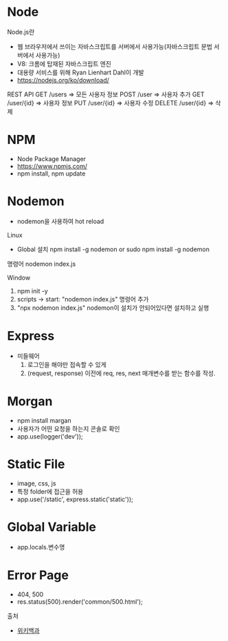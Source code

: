 # Node

Node.js란
- 웹 브라우저에서 쓰이는 자바스크립트를 서버에서 사용가능(자바스크립트 문법 서버에서 사용가능)
- V8: 크롬에 탑재된 자바스크립트 엔진
- 대용량 서비스를 위해 Ryan Lienhart Dahl이 개발
- https://nodejs.org/ko/download/

REST API
GET /users => 모든 사용자 정보
POST /user => 사용자 추가
GET /user/{id} => 사용자 정보
PUT /user/{id} => 사용자 수정
DELETE /user/{id} => 삭제


# NPM
- Node Package Manager
- https://www.npmjs.com/
- npm install, npm update

# Nodemon
- nodemon을 사용하여 hot reload

Linux
- Global 설치
npm install -g nodemon 
or
sudo npm install -g nodemon

명령어 
nodemon index.js

Window
1. npm init -y
2. scripts -> start: "nodemon index.js" 명령어 추가 
3. "npx nodemon index.js" nodemon이 설치가 안되어있다면 설치하고 실행


# Express
- 미들웨어
  1) 로그인을 해야만 접속할 수 있게
  2) (request, response) 이전에 req, res, next 매개변수를 받는 함수를 작성.

# Morgan
- npm install margan
- 사용자가 어떤 요청을 하는지 콘솔로 확인
- app.use(logger('dev'));

# Static File
- image, css, js
- 특정 folder에 접근을 허용
- app.use('/static', express.static('static'));

# Global Variable
- app.locals.변수명

# Error Page
- 404, 500
- res.status(500).render('common/500.html');

출처 
- [위키백과](https://ko.wikipedia.org/wiki/Node.js)
